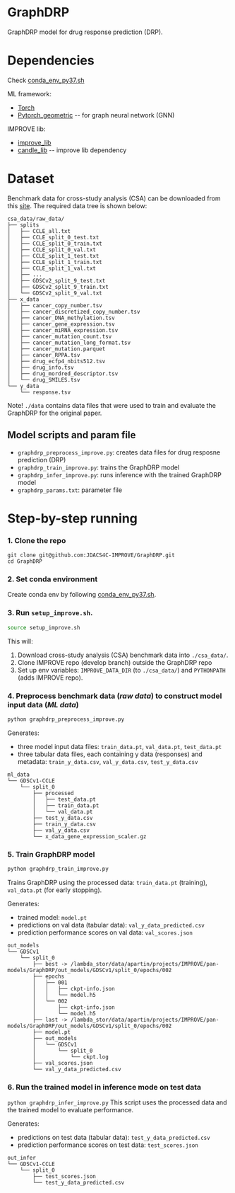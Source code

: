 # GraphDRP
GraphDRP model for drug response prediction (DRP).


# Dependencies
Check [conda_env_py37.sh](./conda_env_py37.sh)

ML framework:
+ [Torch](https://pytorch.org/)
+ [Pytorch_geometric](https://github.com/rusty1s/pytorch_geometric) -- for graph neural network (GNN)

IMPROVE lib:
+ [improve_lib](https://github.com/JDACS4C-IMPROVE/IMPROVE)
+ [candle_lib](https://github.com/ECP-CANDLE/candle_lib) -- improve lib dependency


# Dataset
Benchmark data for cross-study analysis (CSA) can be downloaded from this [site](https://web.cels.anl.gov/projects/IMPROVE_FTP/candle/public/improve/benchmarks/single_drug_drp/benchmark-data-pilot1/csa_data/).
The required data tree is shown below:

```
csa_data/raw_data/
├── splits
│   ├── CCLE_all.txt
│   ├── CCLE_split_0_test.txt
│   ├── CCLE_split_0_train.txt
│   ├── CCLE_split_0_val.txt
│   ├── CCLE_split_1_test.txt
│   ├── CCLE_split_1_train.txt
│   ├── CCLE_split_1_val.txt
│   ├── ...
│   ├── GDSCv2_split_9_test.txt
│   ├── GDSCv2_split_9_train.txt
│   └── GDSCv2_split_9_val.txt
├── x_data
│   ├── cancer_copy_number.tsv
│   ├── cancer_discretized_copy_number.tsv
│   ├── cancer_DNA_methylation.tsv
│   ├── cancer_gene_expression.tsv
│   ├── cancer_miRNA_expression.tsv
│   ├── cancer_mutation_count.tsv
│   ├── cancer_mutation_long_format.tsv
│   ├── cancer_mutation.parquet
│   ├── cancer_RPPA.tsv
│   ├── drug_ecfp4_nbits512.tsv
│   ├── drug_info.tsv
│   ├── drug_mordred_descriptor.tsv
│   └── drug_SMILES.tsv
└── y_data
    └── response.tsv
```

Note! `./data` contains data files that were used to train and evaluate the GraphDRP for the original paper.


## Model scripts and param file
+ `graphdrp_preprocess_improve.py`: creates data files for drug resposne prediction (DRP)
+ `graphdrp_train_improve.py`: trains the GraphDRP model
+ `graphdrp_infer_improve.py`: runs inference with the trained GraphDRP model
+ `graphdrp_params.txt`: parameter file


# Step-by-step running

### 1. Clone the repo
```
git clone git@github.com:JDACS4C-IMPROVE/GraphDRP.git
cd GraphDRP
```

### 2. Set conda environment
Create conda env by following [conda_env_py37.sh](./conda_env_py37.sh).

### 3. Run `setup_improve.sh`.
```bash
source setup_improve.sh
```
This will:
1. Download cross-study analysis (CSA) benchmark data into `./csa_data/`.
2. Clone IMPROVE repo (develop branch) outside the GraphDRP repo
3. Set up env variables: `IMPROVE_DATA_DIR` (to `./csa_data/`) and `PYTHONPATH` (adds IMPROVE repo).

### 4. Preprocess benchmark data (_raw data_) to construct model input data (_ML data_)
```bash
python graphdrp_preprocess_improve.py
```
Generates:
* three model input data files: `train_data.pt`, `val_data.pt`, `test_data.pt`
* three tabular data files, each containing y data (responses) and metadata: `train_y_data.csv`, `val_y_data.csv`, `test_y_data.csv`

```
ml_data
└── GDSCv1-CCLE
    └── split_0
        ├── processed
        │   ├── test_data.pt
        │   ├── train_data.pt
        │   └── val_data.pt
        ├── test_y_data.csv
        ├── train_y_data.csv
        ├── val_y_data.csv
        └── x_data_gene_expression_scaler.gz
```

### 5. Train GraphDRP model
```bash
python graphdrp_train_improve.py
```
Trains GraphDRP using the processed data: `train_data.pt` (training), `val_data.pt` (for early stopping).

Generates:
* trained model: `model.pt`
* predictions on val data (tabular data): `val_y_data_predicted.csv`
* prediction performance scores on val data: `val_scores.json`
```
out_models
└── GDSCv1
    └── split_0
        ├── best -> /lambda_stor/data/apartin/projects/IMPROVE/pan-models/GraphDRP/out_models/GDSCv1/split_0/epochs/002
        ├── epochs
        │   ├── 001
        │   │   ├── ckpt-info.json
        │   │   └── model.h5
        │   └── 002
        │       ├── ckpt-info.json
        │       └── model.h5
        ├── last -> /lambda_stor/data/apartin/projects/IMPROVE/pan-models/GraphDRP/out_models/GDSCv1/split_0/epochs/002
        ├── model.pt
        ├── out_models
        │   └── GDSCv1
        │       └── split_0
        │           └── ckpt.log
        ├── val_scores.json
        └── val_y_data_predicted.csv
```

### 6. Run the trained model in inference mode on test data
```python graphdrp_infer_improve.py```
This script uses the processed data and the trained model to evaluate performance.

Generates:
* predictions on test data (tabular data): `test_y_data_predicted.csv`
* prediction performance scores on test data: `test_scores.json`
```
out_infer
└── GDSCv1-CCLE
    └── split_0
        ├── test_scores.json
        └── test_y_data_predicted.csv
```
